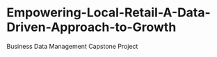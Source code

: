 # Empowering-Local-Retail-A-Data-Driven-Approach-to-Growth
Business Data Management Capstone Project
